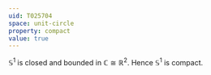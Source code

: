```yaml
---
uid: T025704
space: unit-circle
property: compact
value: true
---
```

$\mathbb S^1$ is closed and bounded in $\mathbb C\cong\mathbb R^2$. Hence $\mathbb S^1$ is compact.
